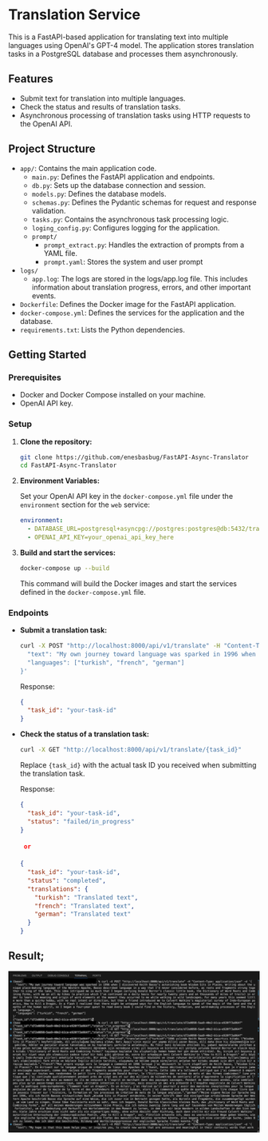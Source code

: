 
# Translation Service

This is a FastAPI-based application for translating text into multiple languages using OpenAI's GPT-4 model. The application stores translation tasks in a PostgreSQL database and processes them asynchronously.

## Features

- Submit text for translation into multiple languages.
- Check the status and results of translation tasks.
- Asynchronous processing of translation tasks using HTTP requests to the OpenAI API.

## Project Structure

- `app/`: Contains the main application code.
  - `main.py`: Defines the FastAPI application and endpoints.
  - `db.py`: Sets up the database connection and session.
  - `models.py`: Defines the database models.
  - `schemas.py`: Defines the Pydantic schemas for request and response validation.
  - `tasks.py`: Contains the asynchronous task processing logic.
  - `loging_config.py`: Configures logging for the application.
  - `prompt/`
    - `prompt_extract.py`: Handles the extraction of prompts from a YAML file.
    - `prompt.yaml`: Stores the system and user prompt
- `logs/`
  - `app.log`: The logs are stored in the logs/app.log file. This includes information about translation progress, errors, and other important events.
- `Dockerfile`: Defines the Docker image for the FastAPI application.
- `docker-compose.yml`: Defines the services for the application and the database.
- `requirements.txt`: Lists the Python dependencies.

## Getting Started

### Prerequisites

- Docker and Docker Compose installed on your machine.
- OpenAI API key.

### Setup

1. **Clone the repository:**

   ```bash
   git clone https://github.com/enesbasbug/FastAPI-Async-Translator
   cd FastAPI-Async-Translator
   ```

2. **Environment Variables:**

   Set your OpenAI API key in the `docker-compose.yml` file under the `environment` section for the `web` service:

   ```yaml
   environment:
     - DATABASE_URL=postgresql+asyncpg://postgres:postgres@db:5432/translate_db
     - OPENAI_API_KEY=your_openai_api_key_here
   ```

3. **Build and start the services:**

   ```bash
   docker-compose up --build
   ```

   This command will build the Docker images and start the services defined in the `docker-compose.yml` file.

### Endpoints

- **Submit a translation task:**

  ```bash
  curl -X POST "http://localhost:8000/api/v1/translate" -H "Content-Type: application/json" -d '{
    "text": "My own journey toward language was sparked in 1996 when I discovered Keith Basso’s astonishing book Wisdom Sits in Places. Writing about the unique place-making language of the Western Apache, Basso described language in a way that I’d never considered before, as roots and fragments strung together to sing of the land. This idea intrigued me so much that I began carrying Donald Borror’s classic little book, the Dictionary of Word Roots and Combining Forms, with me on all my hikes (a practice which I’ve continued on a daily basis for nearly twenty years and on thousands of miles of trails) in order to learn the meaning and origin of word elements at the moment they occurred to me while walking in wild landscapes. For many years this seemed little more than a quirky hobby, with no real intent or direction, but then a friend introduced me to Calvert Watkins’s magisterial survey of Indo-European poetics, How to Kill a Dragon. In a flash I realized that there might be untapped ways for the English language to speak of the magic of the land and the depths of the human spirit, so I began a four-year quest to read every book I could find on the history, formation, and word-making processes of the English language.",
    "languages": ["turkish", "french", "german"]
  }'
  ```

  Response:

  ```json
  {
    "task_id": "your-task-id"
  }
  ```

- **Check the status of a translation task:**

  ```bash
  curl -X GET "http://localhost:8000/api/v1/translate/{task_id}"
  ```

  Replace `{task_id}` with the actual task ID you received when submitting the translation task.

  Response:

  ```json
  {
    "task_id": "your-task-id",
    "status": "failed/in_progress"
  }

   or 
  
  {
    "task_id": "your-task-id",
    "status": "completed",
    "translations": {
      "turkish": "Translated text",
      "french": "Translated text",
      "german": "Translated text"
    }
  }
  ```

## Result;

![sample result](./screenshot/sample.png)

